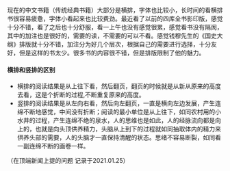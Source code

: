 现在的中文书籍（传统经典书籍）大部分是横排，字体也比较小，长时间的看横排书很容易疲惫，字体小看起来也比较费劲。最近看了以前的四库全书影印版，感觉十分不错，看了之后也十分舒服，看一上午也没有感觉很累，感觉看书没有隔阂，其中的加注也是很好的，需要的读，不需要的可以不看。感觉钱穆先生的《国史大纲》排版就十分不错，加注分为好几个层次，根据自己的需要进行选择，十分友好，但是这样的书太少。很多书的内容很不错，但是排版限制了他的魅力。

#### 横排和竖排的区别

- 横排的阅读结果是从上往下看，然后翻页，翻页的时候就是从新从原来的高度去看，这是个折断的过程,不断重复原来的高度。
- 竖排的阅读结果是从左向右看，然后向左翻页，一直是横向左边发展，产生连绵不断地感觉，中间没有折断；阅读的最小单位是从上往下，如同农村用的小水井的过程，产生连绵不绝的泉水，人的思维也是如此，人的经脉流向都是向上的，也就是向头顶供养精力，头脑从上到下的过程就如同抽取体内的精力来供养头部的需要，人的头脑才一直保持清醒的状态。思绪不容易断裂，如同看一副连绵不断的画卷一样。

（在顶端新闻上提的问题 记录于2021.01.25）